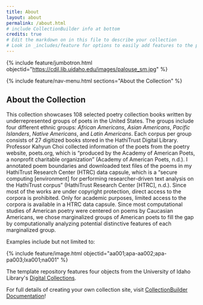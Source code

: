 ```yaml
---
title: About
layout: about
permalink: /about.html
# include CollectionBuilder info at bottom
credits: true
# Edit the markdown on in this file to describe your collection
# Look in _includes/feature for options to easily add features to the page
---
```


{% include feature/jumbotron.html objectid="https://cdil.lib.uidaho.edu/images/palouse_sm.jpg" %}

{% include feature/nav-menu.html sections="About the Collection" %}

## About the Collection

This collection showcases 108 selected poetry collection books written by underrepresented groups of poets in the United States. The groups include four different ethnic groups: _African Americans_, _Asian Americans_, _Pacific Islanders_, _Native Americans_, and _Latin Americans_. Each corpus per group consists of 27 digitized books stored in the HathiTrust Digital Library. Professor Kahyun Choi collected information of the poets from the poetry website, poets.org, which is “produced by the Academy of American Poets, a nonprofit charitable organization” (Academy of American Poets, n.d.). I annotated poem boundaries and downloaded text files of the poems in my HathiTrust Research Center (HTRC) data capsule, which is a “secure computing [environment] for performing researcher-driven text analysis on the HathiTrust corpus” (HathiTrust Research Center [HTRC], n.d.). Since most of the works are under copyright protection, direct access to the corpora is prohibited. Only for academic purposes, limited access to the corpora is available in a HTRC data capsule. Since most computational studies of American poetry were centered on poems by Caucasian Americans, we chose marginalized groups of American poets to fill the gap by computationally analyzing potential distinctive features of each marginalized group.

Examples include but not limited to:

{% include feature/image.html objectid="aa001;apa-aa002;apa-pa003;lxa001;na001" %}

The template repository features four objects from the University of Idaho Library's [Digital Collections](https://www.lib.uidaho.edu/digital). 

For full details of creating your own collection site, visit [CollectionBuilder Documentation](https://collectionbuilder.github.io/cb-docs/)!
